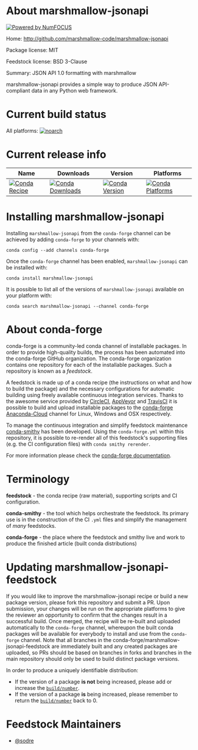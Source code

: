 About marshmallow-jsonapi
=========================

[![Powered by NumFOCUS](https://img.shields.io/badge/powered%20by-NumFOCUS-orange.svg?style=flat&colorA=E1523D&colorB=007D8A)](http://numfocus.org)

Home: http://github.com/marshmallow-code/marshmallow-jsonapi

Package license: MIT

Feedstock license: BSD 3-Clause

Summary: JSON API 1.0 formatting with marshmallow

marshmallow-jsonapi provides a simple way to produce JSON API-compliant data in any Python web framework.


Current build status
====================

All platforms:
[![noarch](https://img.shields.io/circleci/project/github/conda-forge/marshmallow-jsonapi-feedstock/master.svg?label=noarch)](https://circleci.com/gh/conda-forge/marshmallow-jsonapi-feedstock)

Current release info
====================

| Name | Downloads | Version | Platforms |
| --- | --- | --- | --- |
| [![Conda Recipe](https://img.shields.io/badge/recipe-marshmallow--jsonapi-green.svg)](https://anaconda.org/conda-forge/marshmallow-jsonapi) | [![Conda Downloads](https://img.shields.io/conda/dn/conda-forge/marshmallow-jsonapi.svg)](https://anaconda.org/conda-forge/marshmallow-jsonapi) | [![Conda Version](https://img.shields.io/conda/vn/conda-forge/marshmallow-jsonapi.svg)](https://anaconda.org/conda-forge/marshmallow-jsonapi) | [![Conda Platforms](https://img.shields.io/conda/pn/conda-forge/marshmallow-jsonapi.svg)](https://anaconda.org/conda-forge/marshmallow-jsonapi) |

Installing marshmallow-jsonapi
==============================

Installing `marshmallow-jsonapi` from the `conda-forge` channel can be achieved by adding `conda-forge` to your channels with:

```
conda config --add channels conda-forge
```

Once the `conda-forge` channel has been enabled, `marshmallow-jsonapi` can be installed with:

```
conda install marshmallow-jsonapi
```

It is possible to list all of the versions of `marshmallow-jsonapi` available on your platform with:

```
conda search marshmallow-jsonapi --channel conda-forge
```


About conda-forge
=================

conda-forge is a community-led conda channel of installable packages.
In order to provide high-quality builds, the process has been automated into the
conda-forge GitHub organization. The conda-forge organization contains one repository
for each of the installable packages. Such a repository is known as a *feedstock*.

A feedstock is made up of a conda recipe (the instructions on what and how to build
the package) and the necessary configurations for automatic building using freely
available continuous integration services. Thanks to the awesome service provided by
[CircleCI](https://circleci.com/), [AppVeyor](https://www.appveyor.com/)
and [TravisCI](https://travis-ci.org/) it is possible to build and upload installable
packages to the [conda-forge](https://anaconda.org/conda-forge)
[Anaconda-Cloud](https://anaconda.org/) channel for Linux, Windows and OSX respectively.

To manage the continuous integration and simplify feedstock maintenance
[conda-smithy](https://github.com/conda-forge/conda-smithy) has been developed.
Using the ``conda-forge.yml`` within this repository, it is possible to re-render all of
this feedstock's supporting files (e.g. the CI configuration files) with ``conda smithy rerender``.

For more information please check the [conda-forge documentation](https://conda-forge.org/docs/).

Terminology
===========

**feedstock** - the conda recipe (raw material), supporting scripts and CI configuration.

**conda-smithy** - the tool which helps orchestrate the feedstock.
                   Its primary use is in the construction of the CI ``.yml`` files
                   and simplify the management of *many* feedstocks.

**conda-forge** - the place where the feedstock and smithy live and work to
                  produce the finished article (built conda distributions)


Updating marshmallow-jsonapi-feedstock
======================================

If you would like to improve the marshmallow-jsonapi recipe or build a new
package version, please fork this repository and submit a PR. Upon submission,
your changes will be run on the appropriate platforms to give the reviewer an
opportunity to confirm that the changes result in a successful build. Once
merged, the recipe will be re-built and uploaded automatically to the
`conda-forge` channel, whereupon the built conda packages will be available for
everybody to install and use from the `conda-forge` channel.
Note that all branches in the conda-forge/marshmallow-jsonapi-feedstock are
immediately built and any created packages are uploaded, so PRs should be based
on branches in forks and branches in the main repository should only be used to
build distinct package versions.

In order to produce a uniquely identifiable distribution:
 * If the version of a package **is not** being increased, please add or increase
   the [``build/number``](https://conda.io/docs/user-guide/tasks/build-packages/define-metadata.html#build-number-and-string).
 * If the version of a package **is** being increased, please remember to return
   the [``build/number``](https://conda.io/docs/user-guide/tasks/build-packages/define-metadata.html#build-number-and-string)
   back to 0.

Feedstock Maintainers
=====================

* [@sodre](https://github.com/sodre/)

